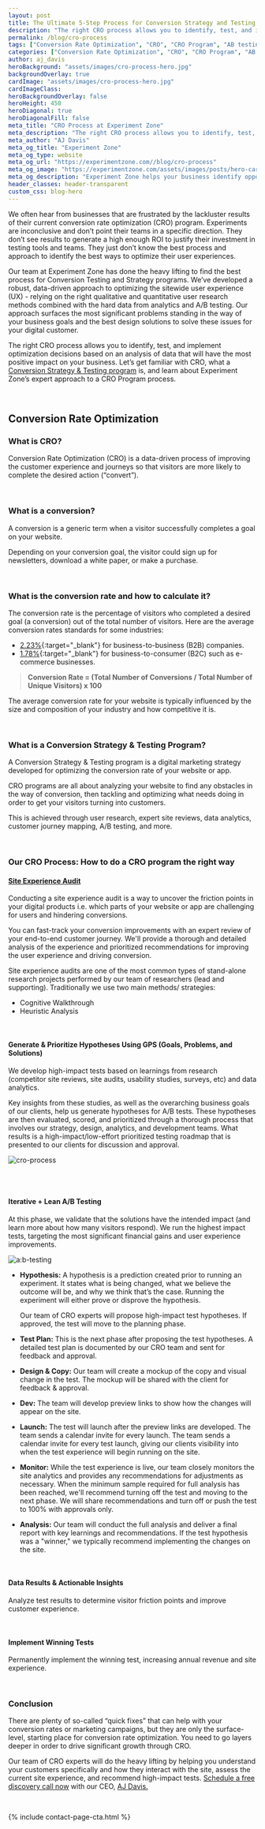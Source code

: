 ```yaml
---
layout: post
title: The Ultimate 5-Step Process for Conversion Strategy and Testing Program that Will Increase Conversions for Higher Revenue
description: "The right CRO process allows you to identify, test, and implement optimization decisions based on an analysis of data that will have the most positive impact on your business. Let’s learn about Experiment Zone’s expert approach to a CRO Program process."
permalink: /blog/cro-process
tags: ["Conversion Rate Optimization", "CRO", "CRO Program", "AB testing", "Site Experience Audit", "User Experience", "CRO Process", "CRO Testing Program", "CRO Strategy"]
categories: ["Conversion Rate Optimization", "CRO", "CRO Program", "AB testing", "Site Experience Audit", "User Experience", "CRO Process", "CRO Testing Program", "CRO Strategy"]
author: aj_davis
heroBackground: "assets/images/cro-process-hero.jpg"
backgroundOverlay: true
cardImage: "assets/images/cro-process-hero.jpg"
cardImageClass:
heroBackgroundOverlay: false
heroHeight: 450
heroDiagonal: true
heroDiagonalFill: false
meta_title: "CRO Process at Experiment Zone"
meta_description: "The right CRO process allows you to identify, test, and implement optimization decisions based on an analysis of data that will have the most positive impact on your business. Let’s learn about Experiment Zone’s expert approach to a CRO Program process."
meta_author: "AJ Davis"
meta_og_title: "Experiment Zone"
meta_og_type: website
meta_og_url: "https://experimentzone.com//blog/cro-process"
meta_og_image: "https://experimentzone.com/assets/images/posts/hero-cart.jpg"
meta_og_description: "Experiment Zone helps your business identify opportunities and evaluate ideas using data, so that you can improve customer experiences and increase sales."
header_classes: header-transparent
custom_css: blog-hero
---
```


<style>@media (min-width: 768px) {.hero-image .hero-text h1 {font-size: 3.5rem}} .hero-image .hero-text h1 {font-size: 2.7rem;} .content img {margin: 20px 0px}</style>


We often hear from businesses that are frustrated by the lackluster results of their current conversion rate optimization (CRO) program. Experiments are inconclusive and don’t point their teams in a specific direction. They don’t see results to generate a high enough ROI to justify their investment in testing tools and teams. They just don’t know the best process and approach to identify the best ways to optimize their user experiences. 

Our team at Experiment Zone has done the heavy lifting to find the best process for Conversion Testing and Strategy programs. We’ve developed a robust, data-driven approach to optimizing the sitewide user experience (UX) - relying on the right qualitative and quantitative user research methods combined with the hard data from analytics and A/B testing. Our approach surfaces the most significant problems standing in the way of your business goals and the best design solutions to solve these issues for your digital customer. 

The right CRO process allows you to identify, test, and implement optimization decisions based on an analysis of data that will have the most positive impact on your business. Let’s get familiar with CRO, what a [Conversion Strategy & Testing program](https://experimentzone.com/services/conversion-strategy-and-testing/) is, and learn about Experiment Zone’s expert approach to a CRO Program process.

<br/>


## **Conversion Rate Optimization**

### **What is CRO?**

Conversion Rate Optimization (CRO) is a data-driven process of improving the customer experience and journeys so that visitors are more likely to complete the desired action (“convert”). 

<br/>


### **What is a conversion?**

A conversion is a generic term when a visitor successfully completes a goal on your website.

Depending on your conversion goal, the visitor could sign up for newsletters, download a white paper, or make a purchase.

<br/>


### **What is the conversion rate and how to calculate it?**

The conversion rate is the percentage of visitors who completed a desired goal (a conversion) out of the total number of visitors. Here are the average conversion rates standards for some industries:

* [2.23%](https://www.chilipiper.com/resources/blog/conversion-rate-benchmarks#:~:text=The%20average%20conversion%20rate%20for,collectively%20within%20the%20B2B%20sphere){:target="\_blank"} for business-to-business (B2B) companies. 
* [1.78%](https://ng.oberlo.com/statistics/average-ecommerce-conversion-rate){:target="\_blank"} for business-to-consumer (B2C) such as e-commerce businesses.

> **Conversion Rate = (Total Number of Conversions / Total Number of Unique Visitors) x 100**

The average conversion rate for your website is typically influenced by the size and composition of your industry and how competitive it is.

<br/>


### **What is a Conversion Strategy & Testing Program?**

A Conversion Strategy & Testing program is a digital marketing strategy developed for optimizing the conversion rate of your website or app.

CRO programs are all about analyzing your website to find any obstacles in the way of conversion, then tackling and optimizing what needs doing in order to get your visitors turning into customers. 

This is achieved through user research, expert site reviews, data analytics, customer journey mapping, A/B testing, and more. 

<br/>


### **Our CRO Process: How to do a CRO program the right way**

#### [**Site Experience Audit**](https://experimentzone.com/services/site-experience-audit/)

Conducting a site experience audit is a way to uncover the friction points in your digital products i.e. which parts of your website or app are challenging for users and hindering conversions. 

You can fast-track your conversion improvements with an expert review of your end-to-end customer journey. We'll provide a thorough and detailed analysis of the experience and prioritized recommendations for improving the user experience and driving conversion.

Site experience audits are one of the most common types of stand-alone research projects performed by our team of researchers (lead and supporting). Traditionally we use two main methods/ strategies:

* Cognitive Walkthrough 
* Heuristic Analysis

<br/>


#### **Generate & Prioritize Hypotheses Using GPS (Goals, Problems, and Solutions)**

We develop high-impact tests based on learnings from research (competitor site reviews, site audits, usability studies, surveys, etc) and data analytics. 

Key insights from these studies, as well as the overarching business goals of our clients, help us generate hypotheses for A/B tests. These hypotheses are then evaluated, scored, and prioritized through a thorough process that involves our strategy, design, analytics, and development teams. What results is a high-impact/low-effort prioritized testing roadmap that is presented to our clients for discussion and approval. 


<div style="text-align:centre">
  <img alt="cro-process" src="../assets/images/cro-process.png">
  <br/>
</div>

<br/><br/>


#### **Iterative + Lean A/B Testing**

At this phase, we validate that the solutions have the intended impact (and learn more about how many visitors respond). We run the highest impact tests, targeting the most significant financial gains and user experience improvements.


<div style="text-align:centre">
  <img alt="a:b-testing" src="../assets/images/a:b-testing.png">
  <br/>
</div>


* **Hypothesis:** A hypothesis is a prediction created prior to running an experiment. It states what is being changed, what we believe the outcome will be, and why we think that’s the case. Running the experiment will either prove or disprove the hypothesis. 
  
  Our team of CRO experts will propose high-impact test hypotheses. If approved, the test will move to the planning phase. 

* **Test Plan:** This is the next phase after proposing the test hypotheses. A detailed test plan is documented by our CRO team and sent for feedback and approval. 

* **Design & Copy:** Our team will create a mockup of the copy and visual change in the test. The mockup will be shared with the client for feedback & approval.

* **Dev:** The team will develop preview links to show how the changes will appear on the site.

* **Launch:** The test will launch after the preview links are developed.  The team sends a calendar invite for every launch. The team sends a calendar invite for every test launch, giving our clients visibility into when the test experience will begin running on the site.

* **Monitor:** While the test experience is live, our team closely monitors the site analytics and provides any recommendations for adjustments as necessary. When the minimum sample required for full analysis has been reached, we'll recommend turning off the test and moving to the next phase. We will share recommendations and turn off or push the test to 100% with approvals only.

* **Analysis:** Our team will conduct the full analysis and deliver a final report with key learnings and recommendations. If the test hypothesis was a "winner," we typically recommend implementing the changes on the site.

<br/>


#### **Data Results & Actionable Insights**

Analyze test results to determine visitor friction points and improve customer experience. 

<br/>


#### **Implement Winning Tests**

Permanently implement the winning test, increasing annual revenue and site experience. 

<br/>


### **Conclusion**

There are plenty of so-called “quick fixes” that can help with your conversion rates or marketing campaigns, but they are only the surface-level, starting place for conversion rate optimization. You need to go layers deeper in order to drive significant growth through CRO. 

Our team of CRO experts will do the heavy lifting by helping you understand your customers specifically and how they interact with the site, assess the current site experience, and recommend high-impact tests. [Schedule a free discovery call now](https://experimentzone.com/consult/) with our CEO, [AJ Davis.](https://experimentzone.com/team/aj-davis/)

<br/>


{% include contact-page-cta.html %}
